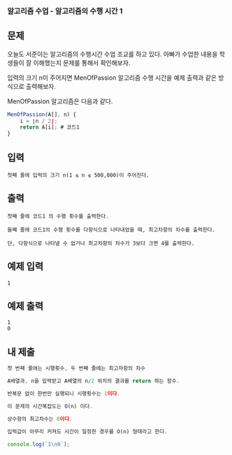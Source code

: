 ### 알고리즘 수업 - 알고리즘의 수행 시간 1

## 문제

오늘도 서준이는 알고리즘의 수행시간 수업 조교를 하고 있다. 아빠가 수업한 내용을 학생들이 잘 이해했는지 문제를 통해서 확인해보자.

입력의 크기 n이 주어지면 MenOfPassion 알고리즘 수행 시간을 예제 출력과 같은 방식으로 출력해보자.

MenOfPassion 알고리즘은 다음과 같다.

```js
MenOfPassion(A[], n) {
    i = ⌊n / 2⌋;
    return A[i]; # 코드1
}
```

## 입력

```
첫째 줄에 입력의 크기 n(1 ≤ n ≤ 500,000)이 주어진다.
```

## 출력

```
첫째 줄에 코드1 의 수행 횟수를 출력한다.

둘째 줄에 코드1의 수행 횟수를 다항식으로 나타내었을 때, 최고차항의 차수를 출력한다.

단, 다항식으로 나타낼 수 없거나 최고차항의 차수가 3보다 크면 4를 출력한다.
```

## 예제 입력

```
1
```

## 예제 출력

```
1
0
```

## 내 제출

```js
첫 번째 줄에는 시행횟수, 두 번째 줄에는 최고차항의 차수

A배열과, n을 입력받고 A배열의 n/2 위치의 결과를 return 하는 함수.

반복문 없이 한번만 실행되니 시행횟수는 1이다.

이 문제의 시간복잡도는 O(n) 이다.

상수항의 최고차수는 0이다.

입력값이 아무리 커져도 시간이 일정한 경우를 O(n) 형태라고 한다.

console.log(`1\n0`);
```
